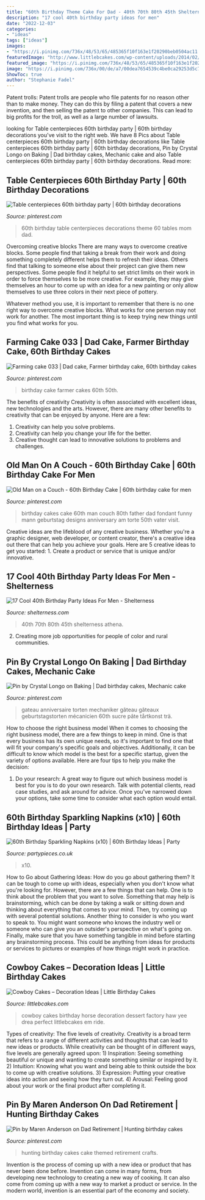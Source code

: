 ```yaml
---
title: "60th Birthday Theme Cake For Dad - 40th 70th 80th 45th Shelterness Athena"
description: "17 cool 40th birthday party ideas for men"
date: "2022-12-03"
categories:
- "ideas"
tags: ["ideas"]
images:
- "https://i.pinimg.com/736x/48/53/65/485365f10f163e1f20290beb0504ac11.jpg"
featuredImage: "http://www.littlebcakes.com/wp-content/uploads/2014/02/Cowboy-Birthday-Cakes-For-Kids.jpg"
featured_image: "https://i.pinimg.com/736x/48/53/65/485365f10f163e1f20290beb0504ac11.jpg"
image: "https://i.pinimg.com/736x/00/de/a7/00dea7654539c4be0ca29253d5c74663.jpg"
ShowToc: true
author: "Stephanie Fadel"
---
```



Patent trolls:
Patent trolls are people who file patents for no reason other than to make money. They can do this by filing a patent that covers a new invention, and then selling the patent to other companies. This can lead to big profits for the troll, as well as a large number of lawsuits.

	

		
looking for Table centerpieces 60th birthday party | 60th birthday decorations you've visit to the right web. We have 8 Pics about Table centerpieces 60th birthday party | 60th birthday decorations like Table centerpieces 60th birthday party | 60th birthday decorations, Pin by Crystal Longo on Baking | Dad birthday cakes, Mechanic cake and also Table centerpieces 60th birthday party | 60th birthday decorations. Read more:
		
    
## Table Centerpieces 60th Birthday Party | 60th Birthday Decorations

<img loading=lazy src="https://i.pinimg.com/736x/48/53/65/485365f10f163e1f20290beb0504ac11.jpg" onerror="this.onerror=null;this.src='https://tse2.mm.bing.net/th?id=OIP.zLkKzU2gchh2D4Iq1S_aeAHaNK&amp;pid=15.1';" alt="Table centerpieces 60th birthday party | 60th birthday decorations">

_Source: pinterest.com_

>60th birthday table centerpieces decorations theme 60 tables mom dad. 

	

Overcoming creative blocks
There are many ways to overcome creative blocks. Some people find that taking a break from their work and doing something completely different helps them to refresh their ideas. Others find that talking to someone else about their project can give them new perspectives.
Some people find it helpful to set strict limits on their work in order to force themselves to be more creative. For example, they may give themselves an hour to come up with an idea for a new painting or only allow themselves to use three colors in their next piece of pottery.

 Whatever method you use, it is important to remember that there is no one right way to overcome creative blocks. What works for one person may not work for another. The most important thing is to keep trying new things until you find what works for you.

    
## Farming Cake 033 | Dad Cake, Farmer Birthday Cake, 60th Birthday Cakes

<img loading=lazy src="https://i.pinimg.com/736x/61/9b/68/619b68f945c7e04cbe37c693ccc915db--th-birthday-birthday-ideas.jpg" onerror="this.onerror=null;this.src='https://tse1.mm.bing.net/th?id=OIP.yUXnCoiapYZEBKWPmszvWQHaG_&amp;pid=15.1';" alt="Farming cake 033 | Dad cake, Farmer birthday cake, 60th birthday cakes">

_Source: pinterest.com_

>birthday cake farmer cakes 60th 50th. 

	

The benefits of creativity
Creativity is often associated with excellent ideas, new technologies and the arts. However, there are many other benefits to creativity that can be enjoyed by anyone. Here are a few: 
1. Creativity can help you solve problems.
2. Creativity can help you change your life for the better.
3. Creative thought can lead to innovative solutions to problems and challenges.

    
## Old Man On A Couch - 60th Birthday Cake | 60th Birthday Cake For Men

<img loading=lazy src="https://i.pinimg.com/736x/77/58/55/775855292589722d2d139470f7be4edc.jpg" onerror="this.onerror=null;this.src='https://tse4.mm.bing.net/th?id=OIP.Ojnd3YPz6s-pQHtgw-hxyAHaHG&amp;pid=15.1';" alt="Old Man on a Couch - 60th Birthday Cake | 60th birthday cake for men">

_Source: pinterest.com_

>birthday cakes cake 60th man couch 80th father dad fondant funny mann geburtstag designs anniversary am torte 50th vater visit. 

	

Creative ideas are the lifeblood of any creative business. Whether you're a graphic designer, web developer, or content creator, there's a creative idea out there that can help you achieve your goals. Here are 5 creative ideas to get you started: 1. Create a product or service that is unique and/or innovative.

    
## 17 Cool 40th Birthday Party Ideas For Men - Shelterness

<img loading=lazy src="https://i.shelterness.com/2017/02/07-vintage-dude-thank-tags-for-party-favors.jpg" onerror="this.onerror=null;this.src='https://tse4.mm.bing.net/th?id=OIP.Ne2XOytjrLigGekK1BxSpwHaJ4&amp;pid=15.1';" alt="17 Cool 40th Birthday Party Ideas For Men - Shelterness">

_Source: shelterness.com_

>40th 70th 80th 45th shelterness athena. 

	

2. Creating more job opportunities for people of color and rural communities. 

    
## Pin By Crystal Longo On Baking | Dad Birthday Cakes, Mechanic Cake

<img loading=lazy src="https://i.pinimg.com/736x/8b/83/d9/8b83d94377b9ae2ba7938b7bbcddcd33.jpg" onerror="this.onerror=null;this.src='https://tse2.mm.bing.net/th?id=OIP.Ud0sZP7t1vIOA8_gHBFyqQHaJ6&amp;pid=15.1';" alt="Pin by Crystal Longo on Baking | Dad birthday cakes, Mechanic cake">

_Source: pinterest.com_

>gateau anniversaire torten mechaniker gâteau gâteaux geburtstagstorten mécanicien 60th sucre pâte tårtkonst trä. 

	

How to choose the right business model
When it comes to choosing the right business model, there are a few things to keep in mind. One is that every business has its own unique needs, so it's important to find one that will fit your company's specific goals and objectives. Additionally, it can be difficult to know which model is the best for a specific startup, given the variety of options available. Here are four tips to help you make the decision: 
1) Do your research: A great way to figure out which business model is best for you is to do your own research. Talk with potential clients, read case studies, and ask around for advice. Once you've narrowed down your options, take some time to consider what each option would entail.

    
## 60th Birthday Sparkling Napkins (x10) | 60th Birthday Ideas | Party

<img loading=lazy src="https://cdn.shopify.com/s/files/1/0254/2030/0362/products/34323-60th_Birthday_Sparkle_Napkins_x10__b_21260b00-9ce8-425a-9961-807350c54f68_2400x.jpg?v=1585837785" onerror="this.onerror=null;this.src='https://tse4.mm.bing.net/th?id=OIP.NIKpcbv3fJKe80CmBVvzYgHaHa&amp;pid=15.1';" alt="60th Birthday Sparkling Napkins (x10) | 60th Birthday Ideas | Party">

_Source: partypieces.co.uk_

>x10. 

	

How to Go about Gathering Ideas: How do you go about gathering them?
It can be tough to come up with ideas, especially when you don't know what you're looking for. However, there are a few things that can help. One is to think about the problem that you want to solve. Something that may help is brainstorming, which can be done by taking a walk or sitting down and thinking about everything that comes to your mind. Then, try coming up with several potential solutions. Another thing to consider is who you want to speak to. You might want someone who knows the industry well or someone who can give you an outsider's perspective on what's going on. Finally, make sure that you have something tangible in mind before starting any brainstorming process. This could be anything from ideas for products or services to pictures or examples of how things might work in practice.

    
## Cowboy Cakes – Decoration Ideas | Little Birthday Cakes

<img loading=lazy src="http://www.littlebcakes.com/wp-content/uploads/2014/02/Cowboy-Birthday-Cakes-For-Kids.jpg" onerror="this.onerror=null;this.src='https://tse3.mm.bing.net/th?id=OIP.OQ7MZiPhmE9P4bMucQy-UQHaLv&amp;pid=15.1';" alt="Cowboy Cakes – Decoration Ideas | Little Birthday Cakes">

_Source: littlebcakes.com_

>cowboy cakes birthday horse decoration dessert factory haw yee drea perfect littlebcakes em ride. 

	

Types of creativity: The five levels of creativity.
Creativity is a broad term that refers to a range of different activities and thoughts that can lead to new ideas or products. While creativity can be thought of in different ways, five levels are generally agreed upon: 1) Inspiration: Seeing something beautiful or unique and wanting to create something similar or inspired by it. 
2) Intuition: Knowing what you want and being able to think outside the box to come up with creative solutions. 
3) Expression: Putting your creative ideas into action and seeing how they turn out. 
4) Arousal: Feeling good about your work or the final product after completing it.

    
## Pin By Maren Anderson On Dad Retirement | Hunting Birthday Cakes

<img loading=lazy src="https://i.pinimg.com/736x/00/de/a7/00dea7654539c4be0ca29253d5c74663.jpg" onerror="this.onerror=null;this.src='https://tse4.mm.bing.net/th?id=OIP.fh-j6z6b91G4rspueKxXiQHaFj&amp;pid=15.1';" alt="Pin by Maren Anderson on Dad Retirement | Hunting birthday cakes">

_Source: pinterest.com_

>hunting birthday cakes cake themed retirement crafts. 

	

Invention is the process of coming up with a new idea or product that has never been done before. Invention can come in many forms, from developing new technology to creating a new way of cooking. It can also come from coming up with a new way to market a product or service. In the modern world, invention is an essential part of the economy and society.

